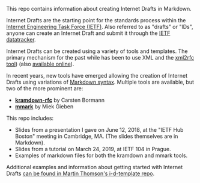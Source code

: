 This repo contains information about creating Internet Drafts in Markdown. 

Internet Drafts are the starting point for the standards process within the 
[Internet Engineering Task Force (IETF)](https://www.ietf.org/). Also referred to 
as "drafts" or "IDs", anyone can create an Internet Draft and submit it through
the [IETF datatracker](https://datatracker.ietf.org/).

Internet Drafts can be created using a variety of tools and templates. The primary 
mechanism for the past while has been to use XML and the [xml2rfc tool](https://pypi.org/project/xml2rfc/))
(also [available online](https://xml2rfc.tools.ietf.org/)).

In recent years, new tools have emerged allowing the creation of Internet Drafts using
variations of [Markdown syntax](https://daringfireball.net/projects/markdown/). Multiple
tools are available, but two of the more prominent are:

- **[kramdown-rfc](https://github.com/cabo/kramdown-rfc2629)** by Carsten Bormann
- **[mmark](https://github.com/mmarkdown/mmark)** by Miek Gieben

This repo includes:

- Slides from a presentation I gave on June 12, 2018, at the "IETF Hub Boston" meeting 
  in Cambridge, MA. (The slides themselves are in Markdown).
- Slides from a tutorial on March 24, 2019, at IETF 104 in Prague.
- Examples of markdown files for both the kramdown and mmark tools.

Additional examples and information about getting started with Internet Drafts 
[can be found in Martin Thomson's i-d-template repo](https://github.com/martinthomson/i-d-template).